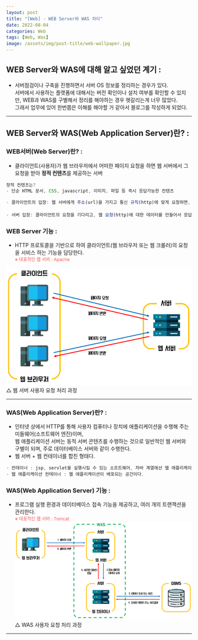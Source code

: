 ```yaml
---
layout: post
title: "[Web] - WEB Server와 WAS 차이"
date: 2022-08-04
categories: Web
tags: [Web, Was]
image: /assets/img/post-title/web-wallpaper.jpg
---
```


## WEB Server와 WAS에 대해 알고 싶었던 계기 :
- 서버점검이나 구축을 진행하면서 서버 OS 정보를 정리하는 경우가 있다.<br>
서버에서 사용하는 플랫폼에 대해서는 버전 확인이나 설치 여부를 확인할 수 있지만, WEB과 WAS를 구별해서 정리를 해야하는 경우 헷갈리는게 너무 많았다.<br>
그래서 업무에 있어 한번쯤은 이해를 해야할 거 같아서 블로그를 작성하게 되었다.

* * *

## WEB Server와 WAS(Web Application Server)란? :

### WEB서버(Web Server)란? :
- 클라이언트(사용자)가 웹 브라우저에서 어떠한 페이지 요청을 하면 웹 서버에서 그 요청을 받아 **정적 컨텐츠**를 제공하는 서버

```javascript
정적 컨텐츠는?
- 단순 HTML 문서, CSS, javascript, 이미지, 파일 등 즉시 응답가능한 컨텐츠
```

```javascript
- 클라이언트의 입장: 웹 서버에게 주소(url)을 가지고 통신 규칙(http)에 맞게 요청하면, 알맞은 내용(html)을 응답 받는다.

- 서버 입장: 클라이언트의 요청을 기다리고, 웹 요청(http)에 대한 데이터를 만들어서 응답, 이때 데이터는 웹에서 처리할 수 있는 html, css, 이미지 등 정적인 데이터로 한정한다.
```

### WEB Server 기능 :
- HTTP 프로토콜을 기반으로 하여 클라이언트(웹 브라우저 또는 웹 크롤러)의 요청을 서비스 하는 기능을 담당한다.<br>
<span style="color:#FA5858; font-size:12px">※ 대표적인 웹 서버 : Apache</span>

[![텍스트](/assets/img/post/Linux/%EC%9B%B9%EC%84%9C%EB%B2%84%20%EC%9A%94%EC%B2%AD%EB%B0%A9%EC%8B%9D.PNG)](/assets/img/post/Linux/%EC%9B%B9%EC%84%9C%EB%B2%84%20%EC%9A%94%EC%B2%AD%EB%B0%A9%EC%8B%9D.PNG)<br>
△ 웹 서버 사용자 요청 처리 과정
* * *

### WAS(Web Application Server)란? :
- 인터넷 상에서 HTTP를 통해 사용자 컴퓨터나 장치에 애플리케이션을 수행해 주는 미들웨어(소프트웨어 엔진)이며,<br>
  웹 애플리케이션 서버는 동적 서버 콘텐츠를 수행하는 것으로 일반적인 웹 서버와 구별이 되며, 주로 데이터베이스 서버와 같이 수행한다.
- 웹 서버 + 웹 컨테이너를 합친 형태다.

```javascript
- 컨테이너 : jsp, servlet을 실행시킬 수 있는 소프트웨어, 자바 계열에선 웹 애플리케이션을 컨테이너라고 부른다.
- 웹 애플리케이션 컨테이너 : 웹 애플리케이션이 배포되는 공간이다.
```

### WAS(Web Application Server) 기능 :
- 프로그램 실행 환경과 데이터베이스 접속 기능을 제공하고, 여러 개의 트랜잭션을 관리한다.<br>
<span style="color:#FA5858; font-size:12px">※ 대표적인 웹 서버 : Tomcat</span>
[![텍스트](/assets/img/post/Linux/WAS%20%EC%9A%94%EC%B2%AD%EB%B0%A9%EC%8B%9D.PNG)](/assets/img/post/Linux/WAS%20%EC%9A%94%EC%B2%AD%EB%B0%A9%EC%8B%9D.PNG)<br>
△ WAS 사용자 요청 처리 과정

* * *